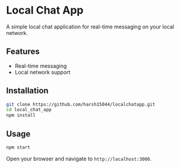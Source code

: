 # Local Chat App

A simple local chat application for real-time messaging on your local network.

## Features

- Real-time messaging
- Local network support

## Installation

```bash
git clone https://github.com/harsh15044/localchatapp.git
cd local_chat_app
npm install
```

## Usage

```bash
npm start
```

Open your browser and navigate to `http://localhost:3000`.
